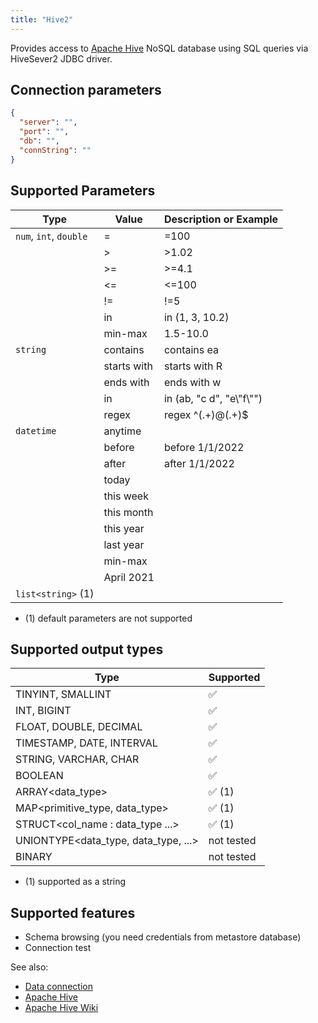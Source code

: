 ```yaml
---
title: "Hive2"
---
```


Provides access to [Apache Hive](https://hive.apache.org/) NoSQL database using
SQL queries via HiveSever2 JDBC driver.

## Connection parameters

```json
{
  "server": "",
  "port": "",
  "db": "",
  "connString": ""
}
```

## Supported Parameters

| Type                   | Value       | Description or Example     |
|------------------------|-------------|----------------------------|
| `num`, `int`, `double` | =           | =100                       |
|                        | >           | >1.02                      |
|                        | >=          | >=4.1                      |
|                        | \<=          | \<=100                      |
|                        | !=          | !=5                        |
|                        | in          | in (1, 3, 10.2)            |
|                        | min-max     | 1.5-10.0                   |
| `string`               | contains    | contains ea                |
|                        | starts with | starts with R              |
|                        | ends with   | ends with w                |
|                        | in          | in (ab, "c d", "e\\"f\\"") |
|                        | regex       | regex ^(.+)@(.+)$          |
| `datetime`             | anytime     |                            |
|                        | before      | before 1/1/2022            |
|                        | after       | after 1/1/2022             |
|                        | today       |                            |
|                        | this week   |                            |
|                        | this month  |                            |
|                        | this year   |                            |
|                        | last year   |                            |
|                        | min-max     |                            |
|                        | April 2021  |                            |
| `list<string>` (1)     |             |                            |

* (1) default parameters are not supported

## Supported output types

| Type                                  | Supported              |
|---------------------------------------|------------------------|
| TINYINT, SMALLINT                     | :white_check_mark:     |
| INT, BIGINT                           | :white_check_mark:     |
| FLOAT, DOUBLE, DECIMAL                | :white_check_mark:     |
| TIMESTAMP, DATE, INTERVAL             | :white_check_mark:     |
| STRING, VARCHAR, CHAR                 | :white_check_mark:     |
| BOOLEAN                               | :white_check_mark:     |
| ARRAY\<data_type>                     | :white_check_mark: (1) |
| MAP\<primitive_type, data_type>       | :white_check_mark: (1) |
| STRUCT\<col_name : data_type  ...>    | :white_check_mark: (1) |
| UNIONTYPE\<data_type, data_type, ...> | not tested             |
| BINARY                                | not tested             |

* (1) supported as a string

## Supported features

* Schema browsing (you need credentials from metastore database)
* Connection test

See also:

* [Data connection](../../access.md#data-connection)
* [Apache Hive](https://hive.apache.org/)
* [Apache Hive Wiki](https://en.wikipedia.org/wiki/Apache_Hive)
